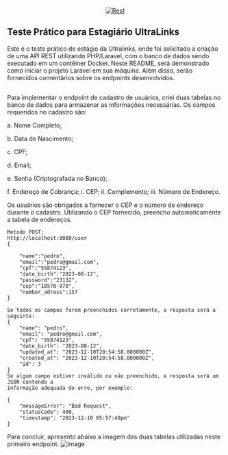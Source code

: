 

<p align="center">
<a href="https://github.com/laravel/framework/actions"><img src="https://th.bing.com/th/id/OIP.gV9AeJImpGRTlDs_560erwHaEg?w=287&h=180&c=7&r=0&o=5&pid=1.7" alt="Rest"></a>

## Teste Prático para Estagiário UltraLinks

Este é o teste prático de estágio da Ultralinks, onde foi solicitado a criação de uma API REST utilizando PHP/Laravel, com o banco de dados sendo executado em um contêiner Docker. Neste README, será demonstrado como iniciar o projeto Laravel em sua máquina. Além disso, serão fornecidos comentários sobre os endpoints desenvolvidos.
##
Para implementar o endpoint de cadastro de usuários, criei duas tabelas no banco de dados para armazenar as informações necessárias. Os campos requeridos no cadastro são:

a. Nome Completo;

b. Data de Nascimento;

c. CPF;

d. Email;

e. Senha (Criptografada no Banco);

f. Endereço de Cobrança;
i. CEP;
ii. Complemento;
iii. Número de Endereço.

Os usuários são obrigados a fornecer o CEP e o número de endereço durante o cadastro. Utilizando o CEP fornecido, preencho automaticamente a tabela de endereços. 

```
Metodo POST:
http://localhost:8000/user
{

    "name":"pedro",
    "email":"pedro@gmail.com",
    "cpf":"55874123",
    "date_birth":"2023-08-12",
    "password":"23132",
    "cep":"18570-970",
    "number_adress":157
}

Se todos os campos forem preenchidos corretamente, a resposta será a seguinte:
{
    "name": "pedro",
    "email": "pedro@gmail.com",
    "cpf": "55874123",
    "date_birth": "2023-08-12",
    "updated_at": "2023-12-10T20:54:58.000000Z",
    "created_at": "2023-12-10T20:54:58.000000Z",
    "id": 3
}
Se algum campo estiver inválido ou não preenchido, a resposta será um JSON contendo a
informação adequada do erro, por exemplo:

{
    "messageError": "Bad Request",
    "statusCode": 400,
    "timestamp": "2023-12-10 05:57:49pm"
}
```
Para concluir, apresento abaixo a imagem das duas tabelas utilizadas neste primeiro endpoint.
![image](https://github.com/ThalesJ2/Ultralinks-Thales/assets/95149974/00428d2f-2539-40de-9d91-5a5f6130df60)

